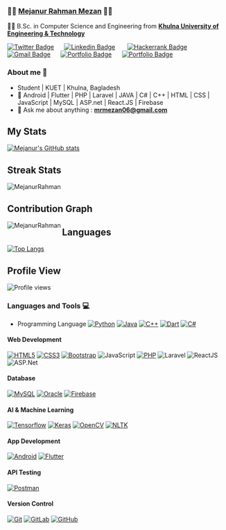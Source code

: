 ### 🤷‍♂️ **[Mejanur Rahman Mezan](https://www.linkedin.com/in/mejanur-rahman-061998/)** 👨‍💻

👨‍🎓 B.Sc. in Computer Science and Engineering from  **[Khulna University of Engineering & Technology](http://www.kuet.ac.bd)** 

[![Twitter Badge](https://img.shields.io/badge/-@MejanurRahman-1ca0f1?style=flat-square&labelColor=1ca0f1&logo=twitter&logoColor=white&link=https://twitter.com/MejanurMezan)](https://twitter.com/MejanurMezan)&nbsp;&nbsp;&nbsp;&nbsp;&nbsp; [![Linkedin Badge](https://img.shields.io/badge/-MejanurRahman-blue?style=flat-square&logo=Linkedin&logoColor=white&link=https://www.linkedin.com/in/mejanur-rahman-061998/)](https://www.linkedin.com/in/mejanur-rahman-061998/)  &nbsp;&nbsp;&nbsp;&nbsp;&nbsp;   [![Hackerrank Badge](https://img.shields.io/badge/-@MejanurRahman-03a57a?style=flat-square&labelColor=000000&logo=hackerrank&link=https://www.hackerrank.com/mrmezan06)](https://www.hackerrank.com/mrmezan06)   &nbsp;&nbsp;&nbsp;&nbsp;&nbsp; [![Gmail Badge](https://img.shields.io/badge/-mrmezan06@gmail.com-c14438?style=flat-square&logo=Gmail&logoColor=white&link=mailto:mrmezan06@gmail.com)](mailto:mrmezan06@gmail.com)&nbsp;&nbsp;&nbsp;&nbsp;&nbsp;  [![Portfolio Badge](https://img.shields.io/badge/-mrmezan06.github.io-orange?style=flat-square&logo=html5&logoColor=white&link=https://mrmezan06.github.io)](https://mrmezan06.github.io)&nbsp;&nbsp;&nbsp;&nbsp;&nbsp;   [![Portfolio Badge](https://img.shields.io/badge/-ShowCaseWebSite-orange?style=flat-square&logo=html5&logoColor=white&link=https://akash07105.netlify.app)](https://akash07105.netlify.app)

### About me :eyes:

- Student | KUET | Khulna, Bagladesh
- :dart: Android | Flutter | PHP | Laravel | JAVA | C# | C++ | HTML | CSS | JavaScript | MySQL | ASP.net | React.JS | Firebase    
- :e-mail: Ask me about anything : **mrmezan06@gmail.com**

## My Stats
[![Mejanur's GitHub stats](https://github-readme-stats.vercel.app/api?username=mrmezan06&theme=merko)](https://github.com/mrmezan06/github-readme-stats&?theme=dark)

## Streak Stats
<img src="https://github-readme-streak-stats.herokuapp.com/?user=mrmezan06&theme=merko" alt="MejanurRahman"  /> 

## Contribution Graph
<p><img align="left" src="https://activity-graph.herokuapp.com/graph?username=mrmezan06&theme=github" alt="MejanurRahman" /></p> 

## Languages
[![Top Langs](https://github-readme-stats.vercel.app/api/top-langs/?username=mrmezan06&hide=QML,Jupyter%20Notebook&langs_count=15&layout=compact&card_width=445&border_radius=14.9)](https://github.com/anuraghazra/github-readme-stats)

## Profile View
![Profile views](https://gpvc.arturio.dev/mrmezan06)

### Languages and Tools :computer:
* Programming Language
[![Python](https://img.shields.io/badge/-Python-black?style=flat&logo=python&link=https://github.com/mrmezan06)](https://github.com/mrmezan06) 
[![Java](https://img.shields.io/badge/Java-orange?style=flat&logo=java&logoColor=white&link=https://github.com/mrmezan06)](https://github.com/mrmezan06) 
[![C++](https://img.shields.io/badge/-C/C%2B%2B-%2300599C?style=flat&logo=C%2B%2B&logoColor=ffffff)](https://github.com/mrmezan06) 
[![Dart](https://img.shields.io/badge/-dart-0a186b?style=flat&logo=dart&logoColor=ffffff)](https://github.com/mrmezan06) 
[![C#](https://img.shields.io/badge/-C%23-0a186b?style=flat&logo=C#&logoColor=ffffff)](https://github.com/mrmezan06) 

#### Web Development
[![HTML5](https://img.shields.io/badge/-HTML5-E34F26?style=flat&logo=html5&logoColor=white&link=https://github.com/mrmezan06)](https://github.com/mrmezan06)
[![CSS3](https://img.shields.io/badge/-CSS3-1572B6?style=flat&logo=css3&link=https://github.com/mrmezan06)](https://github.com/mrmezan06) 
[![Bootstrap](https://img.shields.io/badge/-Bootstrap-grey?style=flat&logo=bootstrap&logoColor=c906c9&link=https://github.com/mrmezan06)](https://github.com/mrmezan06)
![JavaScript](https://img.shields.io/badge/-JavaScript-orange?style=flat&logo=javascript&link=https://github.com/mrmezan06)
[![PHP](https://img.shields.io/badge/-PHP-563D7C?style=flat&logo=php&link=https://github.com/mrmezan06)](https://github.com/mrmezan06)
![Laravel](https://img.shields.io/badge/-Laravel-e30535?style=flat&logo=laravel&link=https://github.com/mrmezan06)
![ReactJS](https://img.shields.io/badge/-React-gray?style=flat&logo=React&link=https://github.com/mrmezan06)
![ASP.Net](https://img.shields.io/badge/-ASP.Net-black?style=flat&logo=.net&logoColor=8e09e0&link=https://github.com/mrmezan06)

#### Database
[![MySQL](https://img.shields.io/badge/-MySQL-orange?style=flat&logo=mysql&logoColor=blue&link=https://github.com/mrmezan06)](https://github.com/mrmezan06)
[![Oracle](https://img.shields.io/badge/-Oracle-orange?style=flat&logo=mysql&link=https://github.com/mrmezan06)](https://github.com/mrmezan06)
[![Firebase](https://img.shields.io/badge/-Firebase-3d3502?style=flat&logo=firebase&link=https://github.com/mrmezan06)](https://github.com/mrmezan06) 

#### AI & Machine Learning
[![Tensorflow](https://img.shields.io/badge/-Tensorflow-gray?style=flat&logo=tensorflow&link=https://github.com/mrmezan06)](https://github.com/mrmezan06) 
[![Keras](https://img.shields.io/badge/-Keras-red?style=flat&logo=keras&link=https://github.com/mrmezan06)](https://github.com/mrmezan06)
[![OpenCV](https://img.shields.io/badge/-OpenCV-gray?style=flat&logo=opencv&link=https://github.com/mrmezan06)](https://github.com/mrmezan06) 
[![NLTK](https://img.shields.io/badge/-NLTK-red?style=flat&logo=nltk&link=https://github.com/mrmezan06)](https://github.com/mrmezan06) 

#### App Development
[![Android](https://img.shields.io/badge/-Android-04bf7b?style=flat&logo=android&link=https://github.com/mrmezan06)](https://github.com/mrmezan06) 
[![Flutter](https://img.shields.io/badge/-Flutter-grey?style=flat&logo=flutter&logoColor=079beb&link=https://github.com/mrmezan06)](https://github.com/mrmezan06) 

#### API Testing
[![Postman](https://img.shields.io/badge/-Postman-3d3502?style=flat&logo=postman&link=https://github.com/mrmezan06)](https://github.com/mrmezan06) 

#### Version Control
[![Git](https://img.shields.io/badge/-Git-black?style=flat&logo=git&link=https://github.com/mrmezan06)](https://github.com/mrmezan06)
[![GitLab](https://img.shields.io/badge/-GitLab-FCA121?style=flat&logo=gitlab&link=https://github.com/mrmezan06)](https://gitlab.com/mrmezan06)
[![GitHub](https://img.shields.io/badge/-GitHub-181717?style=flat&logo=github&logoColor=blue&link=https://github.com/mrmezan06)](https://github.com/mrmezan06)
